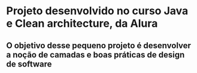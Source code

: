 # Projeto desenvolvido no curso Java e Clean architecture, da Alura

## O objetivo desse pequeno projeto é desenvolver a noção de camadas e boas práticas de design de software
